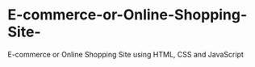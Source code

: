 # E-commerce-or-Online-Shopping-Site-
E-commerce or Online Shopping Site using HTML, CSS and JavaScript 
